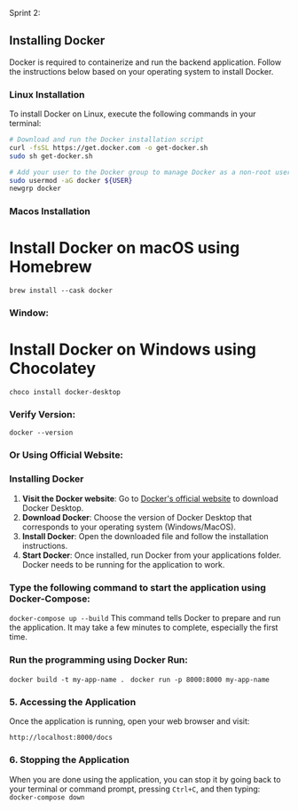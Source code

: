 Sprint 2:

## Installing Docker

Docker is required to containerize and run the backend application. Follow the instructions below based on your operating system to install Docker.

### Linux Installation

To install Docker on Linux, execute the following commands in your terminal:

```bash
# Download and run the Docker installation script
curl -fsSL https://get.docker.com -o get-docker.sh
sudo sh get-docker.sh

# Add your user to the Docker group to manage Docker as a non-root user
sudo usermod -aG docker ${USER}
newgrp docker
```
### Macos Installation

# Install Docker on macOS using Homebrew
`brew install --cask docker`

### Window:
# Install Docker on Windows using Chocolatey
`choco install docker-desktop`

### Verify Version:
`docker --version`

### Or Using Official Website:
### Installing Docker

1. **Visit the Docker website**: Go to [Docker's official website](https://docs.docker.com/get-docker/) to download Docker Desktop.
2. **Download Docker**: Choose the version of Docker Desktop that corresponds to your operating system (Windows/MacOS).
3. **Install Docker**: Open the downloaded file and follow the installation instructions.
4. **Start Docker**: Once installed, run Docker from your applications folder. Docker needs to be running for the application to work.

### Type the following command to start the application using Docker-Compose:


`docker-compose up --build`
This command tells Docker to prepare and run the application. It may take a few minutes to complete, especially the first time.

### Run the programming using Docker Run:
`docker build -t my-app-name . `
`docker run -p 8000:8000 my-app-name`


### 5. Accessing the Application
Once the application is running, open your web browser and visit:

```http://localhost:8000/docs```
### 6. Stopping the Application
When you are done using the application, you can stop it by going back to your terminal or command prompt, pressing `Ctrl+C`, and then typing:
`docker-compose down`